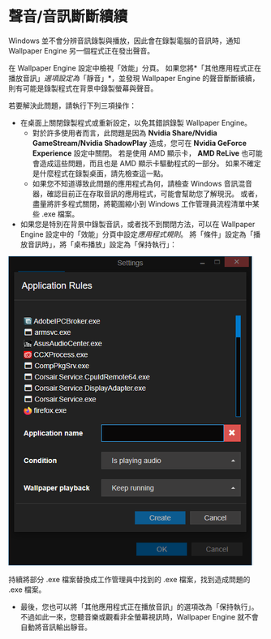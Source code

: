 # 聲音/音訊斷斷續續

Windows 並不會分辨音訊錄製與播放，因此會在錄製電腦的音訊時，通知 Wallpaper Engine 另一個程式正在發出聲音。

在 Wallpaper Engine 設定中檢視「效能」分頁。 如果您將*「其他應用程式正在播放音訊」*選項設定為*「靜音」*，並發現 Wallpaper Engine 的聲音斷斷續續，則有可能是錄製程式在背景中錄製螢幕與聲音。

若要解決此問題，請執行下列三項操作：

* 在桌面上關閉錄製程式或重新設定，以免其錯誤錄製 Wallpaper Engine。
    * 對於許多使用者而言，此問題是因為 **Nvidia Share/Nvidia GameStream/Nvidia ShadowPlay** 造成，您可在 **Nvidia GeForce Experience** 設定中關閉。 若是使用 AMD 顯示卡， **AMD ReLive** 也可能會造成這些問題，而且也是 AMD 顯示卡驅動程式的一部分。 如果不確定是什麼程式在錄製桌面，請先檢查這一點。
    * 如果您不知道導致此問題的應用程式為何，請檢查 Windows 音訊混音器，確認目前正在存取音訊的應用程式，可能會幫助您了解現況。 或者，盡量將許多程式關閉，將範圍縮小到 Windows 工作管理員流程清單中某些 .exe 檔案。
* 如果您是特別在背景中錄製音訊，或者找不到關閉方法，可以在 Wallpaper Engine 設定中的「效能」分頁中設定*應用程式規則*。 將「條件」設定為「播放音訊時」，將「桌布播放」設定為「保持執行」：

![應用程式規則可在 Wallpaper Engine 設定中的"效能"分頁中找到](./applicationrule.png)

持續將部分 .exe 檔案替換成工作管理員中找到的 .exe 檔案，找到造成問題的 .exe 檔案。

* 最後，您也可以將「其他應用程式正在播放音訊」的選項改為「保持執行」。 不過如此一來，您聽音樂或觀看非全螢幕視訊時，Wallpaper Engine 就不會自動將音訊輸出靜音。
